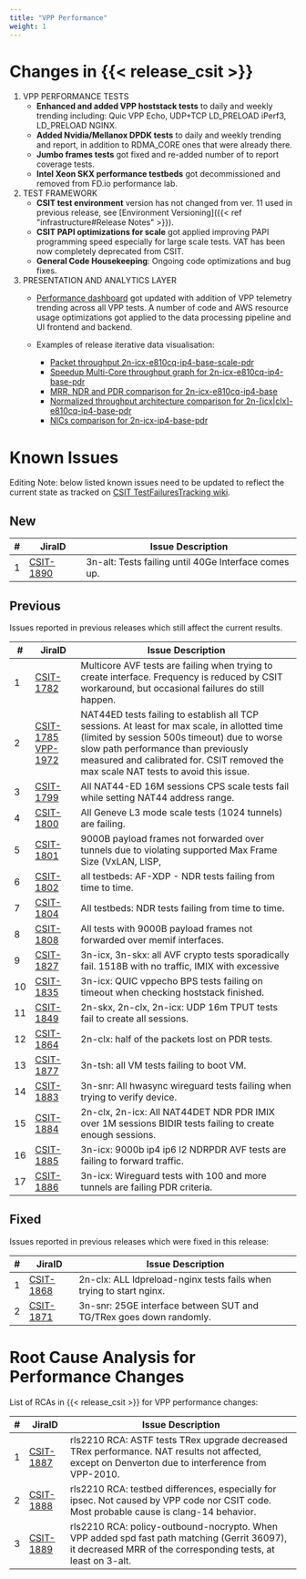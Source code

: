 ```yaml
---
title: "VPP Performance"
weight: 1
---
```


# Changes in {{< release_csit >}}

1. VPP PERFORMANCE TESTS
   - **Enhanced and added VPP hoststack tests** to daily and weekly
     trending including: Quic VPP Echo, UDP+TCP LD_PRELOAD iPerf3,
     LD_PRELOAD NGINX.
   - **Added Nvidia/Mellanox DPDK tests** to daily and weekly trending
     and report, in addition to RDMA_CORE ones that were already
     there.
   - **Jumbo frames tests** got fixed and re-added number of to report
     coverage tests.
   - **Intel Xeon SKX performance testbeds** got decommissioned and
     removed from FD.io performance lab.
2. TEST FRAMEWORK
   - **CSIT test environment** version has not changed from ver. 11 used
     in previous release, see
     [Environment Versioning]({{< ref "infrastructure#Release Notes" >}}).
   - **CSIT PAPI optimizations for scale** got applied improving PAPI
     programming speed especially for large scale tests. VAT has been
     now completely deprecated from CSIT.
   - **General Code Housekeeping**: Ongoing code optimizations and bug
     fixes.
3. PRESENTATION AND ANALYTICS LAYER
   - [Performance dashboard](https://csit.fd.io/) got updated with
     addition of VPP telemetry trending across all VPP tests. A number
     of code and AWS resource usage optimizations got applied to the
     data processing pipeline and UI frontend and backend.
   - Examples of release iterative data visualisation:

     - [Packet throughput 2n-icx-e810cq-ip4-base-scale-pdr](https://csit.fd.io/report/#eNrdVcluwjAQ_Zr0ggbZDml64QDkP5BxhhJlwYxNVPr1OAhpYiGO7cEHb3pv1qeRnT8T7h1266zYZuU2U2VThy3LN4twUOdULhSM1oLKl-FG2KF2CGqAxvyAFOIblZX4JYW5gB6P0NgVfK4OIA2gP02vsA6Tja1pcq12T9cvcRitr57RED1CRiQGo7SYZk-3GeddsszXhJoNQsYMeXSzZOKamHUk3aNrfpGpoQuMm9BohqSJ_fubnaHPRpXVg_F3qjijO1RCtEBDnZo8UXFJ6NQmKlGbgjp9ujPU_8cEFdXHcKb-8Q8V1R2PI8PX)
     - [Speedup Multi-Core throughput graph for 2n-icx-e810cq-ip4-base-pdr](https://csit.fd.io/report/#eNrtlM8OgjAMxp8GL6aGFRAvHlTew8xRhAR1bpOoT-8wJIUYEg8mXjjsX35fu65fMusuhvaW6nWQbIN0G2Ba5X4Kos3cL6a2GIUIjdaA0cLvDNUkLQGeoVJ3EGF4JNSCViJUV5BNAZWOYRkfQCggV7YnPw5tjM5Nmxp3XeqPe5jmN8fU3z4gDRmGg7JYpstHTzNWLOulIckBvmJGjmyvmOGbWFUYeSJbPYmlvgvMlW80I6GG-d1D92jXqDR7K37qCk6ujLuC_3IlnlwZdyX-0pUkm50v5vT-yZLsBXP6Swk>)
     - [MRR, NDR and PDR comparison for 2n-icx-e810cq-ip4-base](https://csit.fd.io/report/#eNrtVMsOgjAQ_Bq8mDW0gHjxoPIfppZVSQDrthLx6y2GuBBj4kVPHvrKzG6nM0mtOxFuLZbLIFkH6TqQaZH7KYhWU79QaWUUSmiMARnN_I6wRGURZA2FvoIIwwNKI3AhQn0G1eyhMDHM4x0IDeiO3cmPXVdTEXWt5aZv_XIPo_nFMepvHyENEoMjWUwzx3bAeSeW-YpQcYFXzJBDOxAzfhOz9qQqtMUNmepdYFx7oxkSetzftWaA9kal2YPx5VTq_J_KR6n0Rv0mFfNP5bNUzDOVJJvUJ6oeP1mS3QG2H0sT>)
     - [Normalized throughput architecture comparison for 2n-[icx|clx]-e810cq-ip4-base-pdr](https://csit.fd.io/report/#eNrVk00OgjAQhU-DGzOGFhA3LlTuYUoZhKRibSsRT28hJANRF-500b98rzOvM6l1F4NHi2obJPsg3Qc8rQs_BdFu6RejLI9CDq3WwKOV3xlUKCwCb0CqO7AwPCHXDDcslFcQbQm1jmEd58AkoKv6kx95f0cXpg_ND2PolzxEi5sj6rPPSIuG4MwWyXTVTTSfzJJeGBR0wTsm5NBOzMzfRKrSiDPa-oEk9VUgLn2hCTE5j-86PaFjodJsUHzXlVr-UVfem_35riTZormY8_BneNpvhRpzJNkT6FzkMw>)
     - [NICs comparison for 2n-icx-ip4-base-pdr](https://csit.fd.io/report/#eNrll99ugyAUh5_G3SxnESx1N7to53s0FI6rmbYMnKF7-qFrcmRmV7vReuG__A74wSckuvZi8eCwfknEPsn3Cc8rHU5JtnsMF1s7nqUcOmOAZ0_hzmKN0iHwM6jaA0vTN-SGKS_EVkJTewGV2cB2cwSmANtT_xSOY9_IaNv3zV9vfU9eRKn-bCkNr4-SDi2FEReVmdN1VPMnLTWQFiW1CMgUtehGNPGgqKq0skFXfSGVhmmgXIWppoipuP_2akbpbabyYqj4txerG7kcLz3tnXvBZ5aqD5BduQAtBLsOK9ro9-Vo6Wnv1sswUJ-zdPZLJSJdgY_ZL5IY9U6NcPEzTN8NX14JXpsZW_mNewi46zAz691rwroKJzPfwaaws7ciiofzxTbDv6QovgETwNPp>)

# Known Issues

Editing Note: below listed known issues need to be updated to reflect the
current state as tracked on
[CSIT TestFailuresTracking wiki](https://wiki.fd.io/view/CSIT/TestFailuresTracking).

## New

 **#** | **JiraID**                                       | **Issue Description**
-------|--------------------------------------------------|------------------------------------------------------
 1     | [CSIT-1890](https://jira.fd.io/browse/CSIT-1890) | 3n-alt: Tests failing until 40Ge Interface comes up.


## Previous

Issues reported in previous releases which still affect the current results.

 **#** | **JiraID**                                                                                      | **Issue Description**
-------|-------------------------------------------------------------------------------------------------|---------------------------------------------------------------------------------------------------------------------------------------------------------------------------------------------------------------------------------------------------------------------------
 1     | [CSIT-1782](https://jira.fd.io/browse/CSIT-1782)                                                | Multicore AVF tests are failing when trying to create interface. Frequency is reduced by CSIT workaround, but occasional failures do still happen.
 2     | [CSIT-1785](https://jira.fd.io/browse/CSIT-1785) [VPP-1972](https://jira.fd.io/browse/VPP-1972) | NAT44ED tests failing to establish all TCP sessions. At least for max scale, in allotted time (limited by session 500s timeout) due to worse slow path performance than previously measured and calibrated for. CSIT removed the max scale NAT tests to avoid this issue.
 3     | [CSIT-1799](https://jira.fd.io/browse/CSIT-1799)                                                | All NAT44-ED 16M sessions CPS scale tests fail while setting NAT44 address range.
 4     | [CSIT-1800](https://jira.fd.io/browse/CSIT-1800)                                                | All Geneve L3 mode scale tests (1024 tunnels) are failing.
 5     | [CSIT-1801](https://jira.fd.io/browse/CSIT-1801)                                                | 9000B payload frames not forwarded over tunnels due to violating supported Max Frame Size (VxLAN, LISP,
 6     | [CSIT-1802](https://jira.fd.io/browse/CSIT-1802)                                                | all testbeds: AF-XDP - NDR tests failing from time to time.
 7     | [CSIT-1804](https://jira.fd.io/browse/CSIT-1804)                                                | All testbeds: NDR tests failing from time to time.
 8     | [CSIT-1808](https://jira.fd.io/browse/CSIT-1808)                                                | All tests with 9000B payload frames not forwarded over memif interfaces.
 9     | [CSIT-1827](https://jira.fd.io/browse/CSIT-1827)                                                | 3n-icx, 3n-skx: all AVF crypto tests sporadically fail. 1518B with no traffic, IMIX with excessive
 10    | [CSIT-1835](https://jira.fd.io/browse/CSIT-1835)                                                | 3n-icx: QUIC vppecho BPS tests failing on timeout when checking hoststack finished.
 11    | [CSIT-1849](https://jira.fd.io/browse/CSIT-1849)                                                | 2n-skx, 2n-clx, 2n-icx: UDP 16m TPUT tests fail to create all sessions.
 12    | [CSIT-1864](https://jira.fd.io/browse/CSIT-1864)                                                | 2n-clx: half of the packets lost on PDR tests.
 13    | [CSIT-1877](https://jira.fd.io/browse/CSIT-1877)                                                | 3n-tsh: all VM tests failing to boot VM.
 14    | [CSIT-1883](https://jira.fd.io/browse/CSIT-1883)                                                | 3n-snr: All hwasync wireguard tests failing when trying to verify device.
 15    | [CSIT-1884](https://jira.fd.io/browse/CSIT-1884)                                                | 2n-clx, 2n-icx: All NAT44DET NDR PDR IMIX over 1M sessions BIDIR tests failing to create enough sessions.
 16    | [CSIT-1885](https://jira.fd.io/browse/CSIT-1885)                                                | 3n-icx: 9000b ip4 ip6 l2 NDRPDR AVF tests are failing to forward traffic.
 17    | [CSIT-1886](https://jira.fd.io/browse/CSIT-1886)                                                | 3n-icx: Wireguard tests with 100 and more tunnels are failing PDR criteria.

## Fixed

Issues reported in previous releases which were fixed in this release:

 **#** | **JiraID**                                       | **Issue Description**
-------|--------------------------------------------------|---------------------------------------------------------------------
 1     | [CSIT-1868](https://jira.fd.io/browse/CSIT-1868) | 2n-clx: ALL ldpreload-nginx tests fails when trying to start nginx.
 2     | [CSIT-1871](https://jira.fd.io/browse/CSIT-1871) | 3n-snr: 25GE interface between SUT and TG/TRex goes down randomly.

# Root Cause Analysis for Performance Changes

List of RCAs in {{< release_csit >}} for VPP performance changes:

 **#** | **JiraID**                                       | **Issue Description**
-------|--------------------------------------------------|--------------------------------------------------------------------------------------------------------------------------------------------------------------
 1     | [CSIT-1887](https://jira.fd.io/browse/CSIT-1887) | rls2210 RCA: ASTF tests TRex upgrade decreased TRex performance. NAT results not affected, except on Denverton due to interference from VPP-2010.
 2     | [CSIT-1888](https://jira.fd.io/browse/CSIT-1888) | rls2210 RCA: testbed differences, especially for ipsec. Not caused by VPP code nor CSIT code. Most probable cause is clang-14 behavior.
 3     | [CSIT-1889](https://jira.fd.io/browse/CSIT-1889) | rls2210 RCA: policy-outbound-nocrypto. When VPP added spd fast path matching (Gerrit 36097), it decreased MRR of the corresponding tests, at least on 3-alt.
